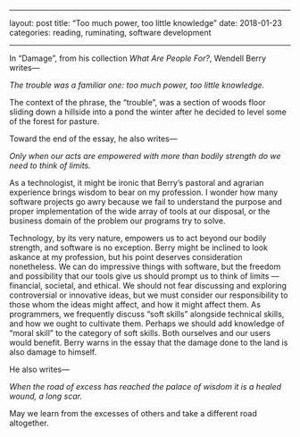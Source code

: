 - - - -
layout: post
title:  “Too much power, too little knowledge”
date:   2018-01-23
categories: reading, ruminating, software development
- - - -
In “Damage”, from his collection *What Are People For?*, Wendell Berry writes—

*The trouble was a familiar one: too much power, too little knowledge.*

The context of the phrase, the “trouble”, was a section of woods floor sliding down a hillside into a pond the winter after he decided to level some of the forest for pasture.

Toward the end of the essay, he also writes—

*Only when our acts are empowered with more than bodily strength do we need to think of limits.*

As a technologist, it might be ironic that Berry’s pastoral and agrarian experience brings wisdom to bear on my profession. I wonder how many software projects go awry because we fail to understand the purpose and proper implementation of the wide array of tools at our disposal, or the business domain of the problem our programs try to solve.

Technology, by its very nature, empowers us to act beyond our bodily strength, and software is no exception. Berry might be inclined to look askance at my profession, but his point deserves consideration nonetheless. We can do impressive things with software, but the freedom and possibility that our tools give us should prompt us to think of limits — financial, societal, and ethical. We should not fear discussing and exploring controversial or innovative ideas, but we must consider our responsibility to those whom the ideas might affect, and how it might affect them. As programmers, we frequently discuss “soft skills” alongside technical skills, and how we ought to cultivate them. Perhaps we should add knowledge of “moral skill” to the category of soft skills. Both ourselves and our users would benefit. Berry warns in the essay that the damage done to the land is also damage to himself.

He also writes— 

*When the road of excess has reached the palace of wisdom it is a healed wound, a long scar.*

May we learn from the excesses of others and take a different road altogether.